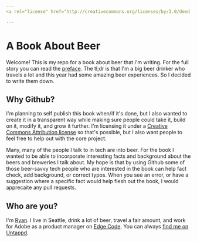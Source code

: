 ```yaml
---
<a rel="license" href="http://creativecommons.org/licenses/by/3.0/deed.en_US"><img alt="Creative Commons License" style="border-width:0" src="http://i.creativecommons.org/l/by/3.0/88x31.png" /></a><br />This work is licensed under a <a rel="license" href="http://creativecommons.org/licenses/by/3.0/deed.en_US">Creative Commons Attribution 3.0 Unported License</a>.

---
```


A Book About Beer
=================

Welcome! This is my repo for a book about beer that I'm writing. For the 
full story you can read the [preface](src/PREFACE.md). The tl;dr is that I'm 
a big beer drinker who travels a lot and this year had some amazing beer
experiences. So I decided to write them down.

Why Github?
-----------

I'm planning to self publish this book when/if it's done, but I also wanted to 
create it in a transparent way while making sure people could take it, build on it, 
modify it, and grow it further. I'm licensing it under a [Creative Commons Attribution license](http://creativecommons.org/licenses/by/3.0/deed.en_US) 
so that's possible, but I also want people to feel free to help out with the 
core project. 

Many, many of the people I talk to in tech are into beer. For the book 
I wanted to be able to incorporate interesting facts and background about the
beers and breweries I talk about. My hope is that by using Github some of those
beer-savvy tech people who are interested in the book can help fact check, add 
background, or correct typos. When you see an error, or have a suggestion where a 
specific fact would help flesh out the book, I would apprecaite any pull requests.

Who are you?
------------

I'm [Ryan](http://blog.digitalbackcountry.com). I live in Seattle, drink a lot of beer, 
travel a fair amount, and work for Adobe as a product manager on [Edge Code](http://html.adobe.com/edge/code). You can 
always [find me on Untappd](https://untappd.com/user/ryanstewart).


